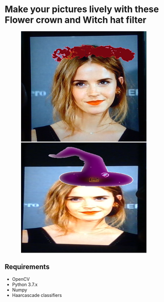 <h1>Make your pictures lively with these Flower crown and Witch hat filter</h1>
<p align="center">
  <img src="demo3.PNG" width="400" height="350" title="hover text">
  <img src="demo4.PNG" width="400" height="350" title="hover text">
 </p>
 <h2> Requirements</h2>
 <ul>
  <li>OpenCV</li>
  <li>Python 3.7.x</li>
  <li>Numpy</li>
  <li>Haarcascade classifiers</li>
  </ul>
  
